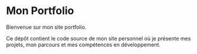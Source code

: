 # Mon Portfolio

Bienvenue sur mon site portfolio.

Ce dépôt contient le code source de mon site personnel où je présente mes projets, mon parcours et mes compétences en développement.